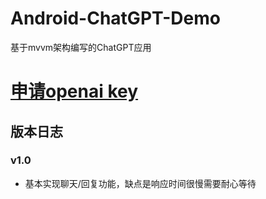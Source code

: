 # Android-ChatGPT-Demo
基于mvvm架构编写的ChatGPT应用


# [申请openai key](https://platform.openai.com/account/api-keys)

## 版本日志
### v1.0
- 基本实现聊天/回复功能，缺点是响应时间很慢需要耐心等待